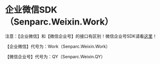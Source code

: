 # 企业微信SDK（Senparc.Weixin.Work）

注意：【企业微信】和【微信企业号】的接口有区别！微信企业号SDK请看[这里](https://github.com/JeffreySu/WeiXinMPSDK/tree/master/src/Senparc.Weixin.QY)！


【企业微信】代号为：Work（Senparc.Weixin.Work）

【微信企业号】代号为：QY（Senparc.Weixin.QY）
